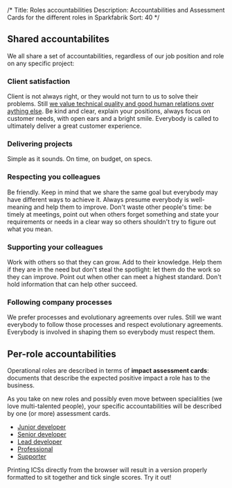/*
Title: Roles accountabilities
Description: Accountabilities and Assessment Cards for the different roles in Sparkfabrik
Sort: 40
*/

## Shared accountabilites

We all share a set of accountabilities, regardless of our job position and role on any specific project:

### Client satisfaction

Client is not always right, or they would not turn to us to solve their problems. Still [we value technical quality and good human relations over aything else](https://www.sparkfabrik.com/en/who-we-are.html). Be kind and clear, explain your positions, always focus on customer needs, with open ears and a bright smile. Everybody is called to ultimately deliver a great customer experience.

### Delivering projects

Simple as it sounds. On time, on budget, on specs.

### Respecting you colleagues

Be friendly. Keep in mind that we share the same goal but everybody may have different ways to achieve it. Always presume everybody is well-meaning and help them to improve. Don't waste other people's time: be timely at meetings, point out when others forget something and state your requirements or needs in a clear way so others shouldn't try to figure out what you mean.

### Supporting your colleagues

Work with others so that they can grow. Add to their knowledge. Help them if they are in the need but don't steal the spotlight: let them do the work so they can improve. Point out when other can meet a highest standard. Don't hold information that can help other succeed.

### Following company processes

We prefer processes and evolutionary agreements over rules. Still we want everybody to follow those processes and respect evolutionary agreements. Everybody is involved in shaping them so everybody must respect them.

## Per-role accountabilities

Operational roles are described in terms of **impact assessment cards**: documents that describe the expected positive impact a role has to the business.

As you take on new roles and possibly even move between specialities (we love multi-talented people), your specific accountabilities will be described by one (or more) assessment cards.

* [Junior developer](/resources/role-iac-junior-developer)
* [Senior developer](/resources/role-iac-senior-developer)
* [Lead developer](/resources/role-iac-lead-developer)
* [Professional](/resources/role-iac-professional)
* [Supporter](/resources/role-iac-supporter)

Printing ICSs directly from the browser will result in a version properly formatted to sit together and tick single scores. Try it out!
